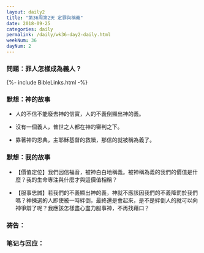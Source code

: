 ```yaml
---
layout: daily2
title: "第36周第2天 定罪與稱義"
date: 2018-09-25
categories: daily
permalink: /daily/wk36-day2-daily.html
weekNum: 36
dayNum: 2
---
```


### 問題：罪人怎樣成為義人？

{%- include BibleLinks.html -%}

### 默想：神的故事 

+ 人的不信不能廢去神的信實，人的不義倒顯出神的義。

+ 沒有一個義人，普世之人都在神的審判之下。

+ 靠著神的恩典，主耶穌基督的救贖，那信的就被稱為義了。

### 默想：我的故事

+ 【價值定位】我們因信福音，被神白白地稱義。被神稱為義的我們的價值是什麼？我的生命專注與什麼才與這價值相稱？

+ 【服事忠誠】若我們的不義顯出神的義，神就不應該因我們的不義降罰於我們嗎？神揀選的人即使被一時絆倒，最終還是會起來，是不是絆倒人的就可以向神爭辯了呢？我應該怎樣盡心盡力服事神，不再找藉口？

### 祷告：

### 笔记与回应：
